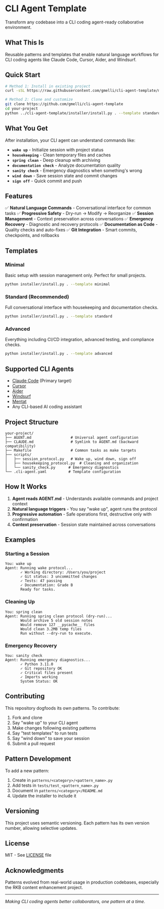 # CLI Agent Template

Transform any codebase into a CLI coding agent-ready collaborative environment.

## What This Is

Reusable patterns and templates that enable natural language workflows for CLI coding agents like Claude Code, Cursor, Aider, and Windsurf.

## Quick Start

```bash
# Method 1: Install in existing project
curl -sSL https://raw.githubusercontent.com/gmelli/cli-agent-template/main/install.sh | bash

# Method 2: Clone and customize
git clone https://github.com/gmelli/cli-agent-template
cd your-project
python ../cli-agent-template/installer/install.py . --template standard
```

## What You Get

After installation, your CLI agent can understand commands like:

- **`wake up`** - Initialize session with project status
- **`housekeeping`** - Clean temporary files and caches
- **`spring clean`** - Deep cleanup with archiving
- **`documentation check`** - Analyze documentation quality
- **`sanity check`** - Emergency diagnostics when something's wrong
- **`wind down`** - Save session state and commit changes
- **`sign off`** - Quick commit and push

## Features

✅ **Natural Language Commands** - Conversational interface for common tasks
✅ **Progressive Safety** - Dry-run → Modify → Reorganize
✅ **Session Management** - Context preservation across conversations
✅ **Emergency Recovery** - Diagnostic and recovery protocols
✅ **Documentation as Code** - Quality checks and auto-fixes
✅ **Git Integration** - Smart commits, checkpoints, and rollbacks

## Templates

### Minimal
Basic setup with session management only. Perfect for small projects.

```bash
python installer/install.py . --template minimal
```

### Standard (Recommended)
Full conversational interface with housekeeping and documentation checks.

```bash
python installer/install.py . --template standard
```

### Advanced
Everything including CI/CD integration, advanced testing, and compliance checks.

```bash
python installer/install.py . --template advanced
```

## Supported CLI Agents

- [Claude Code](https://claude.ai/code) (Primary target)
- [Cursor](https://cursor.sh)
- [Aider](https://aider.chat)
- [Windsurf](https://codeium.com/windsurf)
- [Mentat](https://github.com/AbanteAI/mentat)
- Any CLI-based AI coding assistant

## Project Structure

```
your-project/
├── AGENT.md                  # Universal agent configuration
├── CLAUDE.md                 # Symlink to AGENT.md (backward compatibility)
├── Makefile                  # Common tasks as make targets
├── scripts/
│   ├── session_protocol.py   # Wake up, wind down, sign off
│   ├── housekeeping_protocol.py  # Cleaning and organization
│   └── sanity_check.py      # Emergency diagnostics
└── .cli-agent.yaml          # Template configuration
```

## How It Works

1. **Agent reads AGENT.md** - Understands available commands and project context
2. **Natural language triggers** - You say "wake up", agent runs the protocol
3. **Progressive automation** - Safe operations first, destructive only with confirmation
4. **Context preservation** - Session state maintained across conversations

## Examples

### Starting a Session
```
You: wake up
Agent: Running wake protocol...
       ✓ Working directory: /Users/you/project
       ✓ Git status: 3 uncommitted changes
       ✓ Tests: 47 passing
       ✓ Documentation: Grade B
       Ready for tasks.
```

### Cleaning Up
```
You: spring clean
Agent: Running spring clean protocol (dry-run)...
       Would archive 5 old session notes
       Would remove 127 __pycache__ files
       Would clean 3.2MB temp files
       Run without --dry-run to execute.
```

### Emergency Recovery
```
You: sanity check
Agent: Running emergency diagnostics...
       ✓ Python 3.11.0
       ✓ Git repository OK
       ✓ Critical files present
       ✓ Imports working
       System Status: OK
```

## Contributing

This repository dogfoods its own patterns. To contribute:

1. Fork and clone
2. Say "wake up" to your CLI agent
3. Make changes following existing patterns
4. Say "test templates" to run tests
5. Say "wind down" to save your session
6. Submit a pull request

## Pattern Development

To add a new pattern:

1. Create in `patterns/<category>/<pattern_name>.py`
2. Add tests in `tests/test_<pattern_name>.py`
3. Document in `patterns/<category>/README.md`
4. Update the installer to include it

## Versioning

This project uses semantic versioning. Each pattern has its own version number, allowing selective updates.

## License

MIT - See [LICENSE](LICENSE) file

## Acknowledgments

Patterns evolved from real-world usage in production codebases, especially the RKB content enhancement project.

---

*Making CLI coding agents better collaborators, one pattern at a time.*